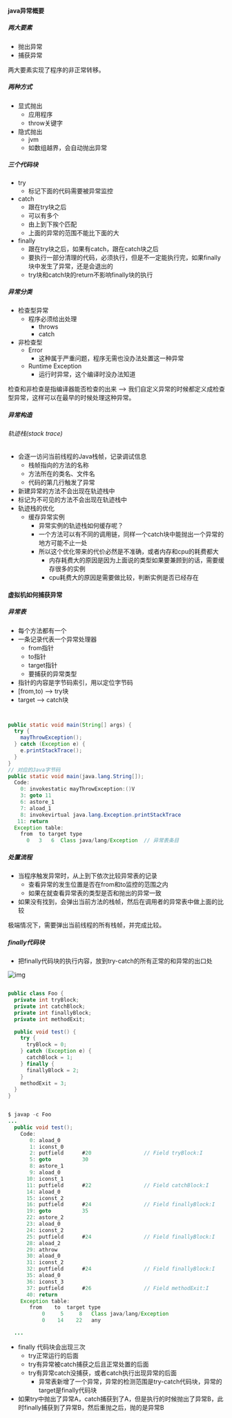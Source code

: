#### java异常概要

##### 两大要素

- 抛出异常
- 捕获异常

两大要素实现了程序的非正常转移。



##### 两种方式

- 显式抛出
  - 应用程序
  - throw关键字
- 隐式抛出
  - jvm
  - 如数组越界，会自动抛出异常



##### 三个代码块

- try
  - 标记下面的代码需要被异常监控
- catch
  - 跟在try块之后
  - 可以有多个
  - 由上到下挨个匹配
  - 上面的异常的范围不能比下面的大
- finally
  - 跟在try块之后，如果有catch，跟在catch块之后
  - 要执行一部分清理的代码，必须执行，但是不一定能执行完，如果finally块中发生了异常，还是会退出的
  - try块和catch块的return不影响finally块的执行



##### 异常分类

- 检查型异常
  - 程序必须给出处理
    - throws
    - catch
- 非检查型
  - Error
    - 这种属于严重问题，程序无需也没办法处置这一种异常
  - Runtime Exception
    - 运行时异常，这个编译时没办法知道

检查和非检查是指编译器能否检查的出来 --> 我们自定义异常的时候都定义成检查型异常，这样可以在最早的时候处理这种异常。



##### 异常构造

###### 轨迹栈(stack trace)

- 会逐一访问当前线程的Java栈帧，记录调试信息
  - 栈帧指向的方法的名称
  - 方法所在的类名、文件名
  - 代码的第几行触发了异常
- 新建异常的方法不会出现在轨迹栈中
- 标记为不可见的方法不会出现在轨迹栈中
- 轨迹栈的优化
  - 缓存异常实例
    - 异常实例的轨迹栈如何缓存呢？
    - 一个方法可以有不同的调用链，同样一个catch块中能抛出一个异常的地方可能不止一处
    - 所以这个优化带来的代价必然是不准确，或者内存和cpu的耗费都大
      - 内存耗费大的原因是因为上面说的类型如果要兼顾到的话，需要缓存很多的实例
      - cpu耗费大的原因是需要做比较，判断实例是否已经存在



#### 虚拟机如何捕获异常

##### 异常表

- 每个方法都有一个
- 一条记录代表一个异常处理器
  - from指针
  - to指针
  - target指针
  - 要捕获的异常类型
- 指针的内容是字节码索引，用以定位字节码
- [from,to) --> try块
- target --> catch块

```java


public static void main(String[] args) {
  try {
    mayThrowException();
  } catch (Exception e) {
    e.printStackTrace();
  }
}
// 对应的Java字节码
public static void main(java.lang.String[]);
  Code:
    0: invokestatic mayThrowException:()V
    3: goto 11
    6: astore_1
    7: aload_1
    8: invokevirtual java.lang.Exception.printStackTrace
   11: return
  Exception table:
    from  to target type
      0   3   6  Class java/lang/Exception  // 异常表条目

```



##### 处置流程

- 当程序触发异常时，从上到下依次比较异常表的记录
  - 查看异常的发生位置是否在from和to监控的范围之内
  - 如果在就查看异常表的类型是否和抛出的异常一致
- 如果没有找到，会弹出当前方法的栈帧，然后在调用者的异常表中做上面的比较



极端情况下，需要弹出当前线程的所有栈帧，并完成比较。



##### finally代码块

- 把finally代码块的执行内容，放到try-catch的所有正常的和异常的出口处

![img](https://static001.geekbang.org/resource/image/17/06/17e2a3053b06b0a4383884f106e31c06.png)

```java

public class Foo {
  private int tryBlock;
  private int catchBlock;
  private int finallyBlock;
  private int methodExit;

  public void test() {
    try {
      tryBlock = 0;
    } catch (Exception e) {
      catchBlock = 1;
    } finally {
      finallyBlock = 2;
    }
    methodExit = 3;
  }
}


$ javap -c Foo
...
  public void test();
    Code:
       0: aload_0
       1: iconst_0
       2: putfield      #20                 // Field tryBlock:I
       5: goto          30
       8: astore_1
       9: aload_0
      10: iconst_1
      11: putfield      #22                 // Field catchBlock:I
      14: aload_0
      15: iconst_2
      16: putfield      #24                 // Field finallyBlock:I
      19: goto          35
      22: astore_2
      23: aload_0
      24: iconst_2
      25: putfield      #24                 // Field finallyBlock:I
      28: aload_2
      29: athrow
      30: aload_0
      31: iconst_2
      32: putfield      #24                 // Field finallyBlock:I
      35: aload_0
      36: iconst_3
      37: putfield      #26                 // Field methodExit:I
      40: return
    Exception table:
       from    to  target type
           0     5     8   Class java/lang/Exception
           0    14    22   any

  ...

```

- finally 代码块会出现三次
  - try正常运行的后面
  - try有异常被catch捕获之后且正常处置的后面
  - try有异常catch没捕获，或者catch执行出现异常的后面
    - 异常表新增了一个异常，异常的检测范围是try-catch代码块，异常的target是finally代码块
- 如果try中抛出了异常A，catch捕获到了A，但是执行的时候抛出了异常B，此时finally捕获到了异常B，然后重抛之后，抛的是异常B
